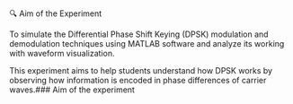 🔍 Aim of the Experiment

To simulate the Differential Phase Shift Keying (DPSK) modulation and demodulation techniques using MATLAB software and analyze its working with waveform visualization.

This experiment aims to help students understand how DPSK works by observing how information is encoded in phase differences of carrier waves.### Aim of the experiment
